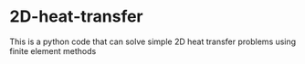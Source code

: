 # 2D-heat-transfer
This is a python code that can solve simple 2D heat transfer problems using finite element methods
